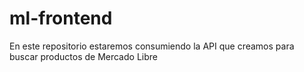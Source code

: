 # ml-frontend
En este repositorio estaremos consumiendo la API que creamos para buscar productos de Mercado Libre
